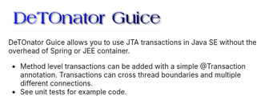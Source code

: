 ![Title](images/title.png)

DeTOnator Guice allows you to use JTA transactions in Java SE without the overhead of Spring or JEE container.
* Method level transactions can be added with a simple @Transaction annotation. Transactions can cross thread boundaries and
multiple different connections.
* See unit tests for example code.
